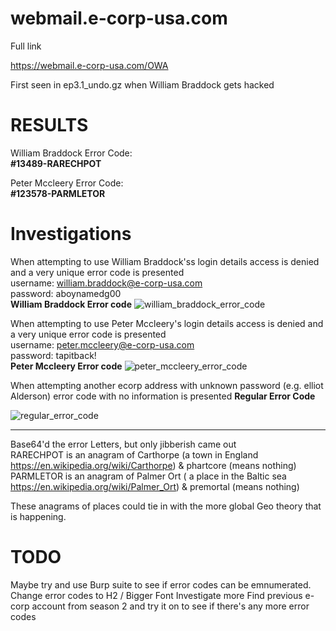webmail.e-corp-usa.com
======================

Full link

https://webmail.e-corp-usa.com/OWA

First seen in ep3.1_undo.gz when William Braddock gets hacked

RESULTS
=======

William Braddock Error Code:\
**#13489-RARECHPOT**

Peter Mccleery Error Code:\
**#123578-PARMLETOR**


Investigations
==============
When attempting to use William Braddock'ss login details access is denied and a very unique error code is presented\
username: william.braddock@e-corp-usa.com\
password: aboynamedg00\
**William Braddock Error code**
![william_braddock_error_code](https://github.com/z3r07h/Mr-R0B0T-s03-ARG/blob/master/Sites/webmail.e-corp-usa.com/screenshots/william_braddock_login_error.jpg)


When attempting to use Peter Mccleery's login details access is denied and a very unique error code is presented\
username: peter.mccleery@e-corp-usa.com\
password: tapitback!\
**Peter Mccleery Error code**
![peter_mccleery_error_code](https://github.com/z3r07h/Mr-R0B0T-s03-ARG/blob/master/Sites/webmail.e-corp-usa.com/screenshots/peter_mccleery_login_error.jpg)


When attempting another ecorp address with unknown password (e.g. elliot Alderson) error code with no information is presented
**Regular Error Code**

![regular_error_code](https://github.com/z3r07h/Mr-R0B0T-s03-ARG/blob/master/Sites/webmail.e-corp-usa.com/screenshots/regular_error_code.jpg)


-----
Base64'd the error Letters, but only jibberish came out \
RARECHPOT is an anagram of Carthorpe (a town in England https://en.wikipedia.org/wiki/Carthorpe) & phartcore (means nothing)\
PARMLETOR is an anagram of Palmer Ort ( a place in the Baltic sea https://en.wikipedia.org/wiki/Palmer_Ort) & premortal (means nothing) 

These anagrams of places could tie in with the more global Geo theory that is happening. 

TODO
====

Maybe try and use Burp suite to see if error codes can be emnumerated. 
Change error codes to H2 / Bigger Font
Investigate more
Find previous e-corp account from season 2 and try it on to see if there's any more error codes

